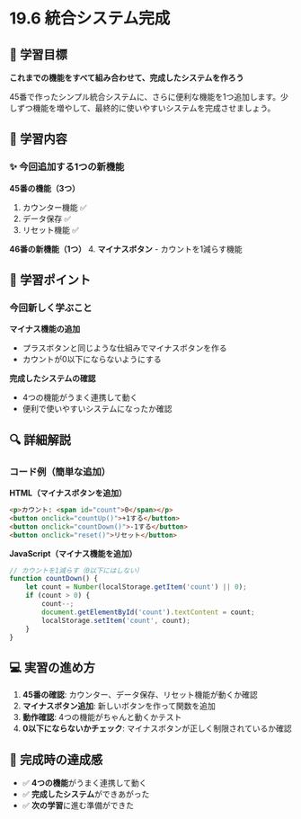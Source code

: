 # 19.6 統合システム完成

## 🎯 学習目標

**これまでの機能をすべて組み合わせて、完成したシステムを作ろう**

45番で作ったシンプル統合システムに、さらに便利な機能を1つ追加します。少しずつ機能を増やして、最終的に使いやすいシステムを完成させましょう。

## 📖 学習内容

### ✨ 今回追加する1つの新機能

**45番の機能（3つ）**
1. カウンター機能 ✅
2. データ保存 ✅
3. リセット機能 ✅

**46番の新機能（1つ）**
4. **マイナスボタン** - カウントを1減らす機能

## 📝 学習ポイント

### 今回新しく学ぶこと

**マイナス機能の追加**
- プラスボタンと同じような仕組みでマイナスボタンを作る
- カウントが0以下にならないようにする

**完成したシステムの確認**
- 4つの機能がうまく連携して動く
- 便利で使いやすいシステムになったか確認

## 🔍 詳細解説

### コード例（簡単な追加）

**HTML（マイナスボタンを追加）**
```html
<p>カウント: <span id="count">0</span></p>
<button onclick="countUp()">+1する</button>
<button onclick="countDown()">-1する</button>
<button onclick="reset()">リセット</button>
```

**JavaScript（マイナス機能を追加）**
```javascript
// カウントを1減らす（0以下にはしない）
function countDown() {
    let count = Number(localStorage.getItem('count') || 0);
    if (count > 0) {
        count--;
        document.getElementById('count').textContent = count;
        localStorage.setItem('count', count);
    }
}
```

## 💻 実習の進め方

1. **45番の確認**: カウンター、データ保存、リセット機能が動くか確認
2. **マイナスボタン追加**: 新しいボタンを作って関数を追加
3. **動作確認**: 4つの機能がちゃんと動くかテスト
4. **0以下にならないかチェック**: マイナスボタンが正しく制限されているか確認

## 🎉 完成時の達成感

- ✅ **4つの機能**がうまく連携して動く
- ✅ **完成したシステム**ができあがった
- ✅ **次の学習**に進む準備ができた